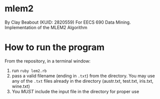 # mlem2
By Clay Beabout (KUID: 2820559) For EECS 690 Data Mining. Implementation of the MLEM2 Algorithm

# How to run the program
From the repository, in a terminal window:

1. run `ruby lem2.rb`
2. pass a valid filename (ending in `.txt`) from the directory. You may use any of the `.txt` files already in the directory (austr.txt, test.txt, iris.txt, wine.txt)
3. You *MUST* include the input file in the directory for proper use
